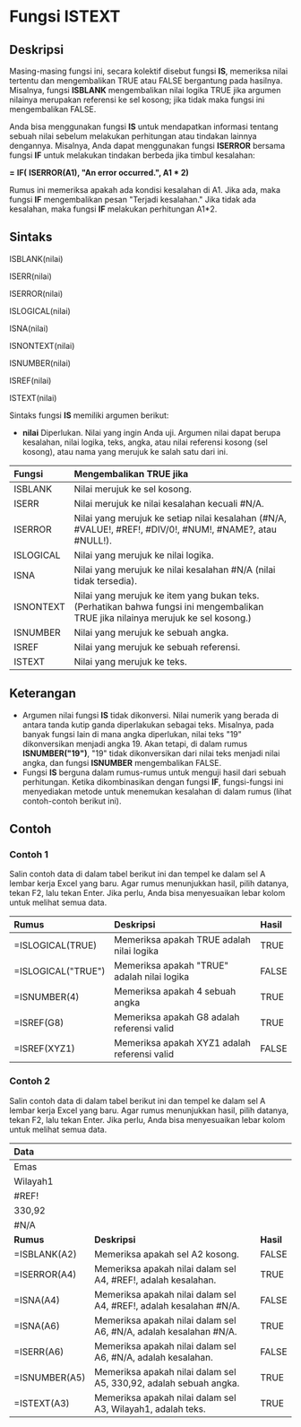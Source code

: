 # Fungsi ISTEXT

## Deskripsi

Masing-masing fungsi ini, secara kolektif disebut fungsi **IS**, memeriksa nilai tertentu dan mengembalikan TRUE atau FALSE bergantung pada hasilnya. Misalnya, fungsi **ISBLANK** mengembalikan nilai logika TRUE jika argumen nilainya merupakan referensi ke sel kosong; jika tidak maka fungsi ini mengembalikan FALSE.

Anda bisa menggunakan fungsi **IS** untuk mendapatkan informasi tentang sebuah nilai sebelum melakukan perhitungan atau tindakan lainnya dengannya. Misalnya, Anda dapat menggunakan fungsi **ISERROR** bersama fungsi **IF** untuk melakukan tindakan berbeda jika timbul kesalahan:

**=** **IF\(** **ISERROR\(A1\), "An error occurred.", A1 \* 2\)**

Rumus ini memeriksa apakah ada kondisi kesalahan di A1. Jika ada, maka fungsi **IF** mengembalikan pesan "Terjadi kesalahan." Jika tidak ada kesalahan, maka fungsi **IF** melakukan perhitungan A1\*2.

## Sintaks

ISBLANK\(nilai\)

ISERR\(nilai\)

ISERROR\(nilai\)

ISLOGICAL\(nilai\)

ISNA\(nilai\)

ISNONTEXT\(nilai\)

ISNUMBER\(nilai\)

ISREF\(nilai\)

ISTEXT\(nilai\)

Sintaks fungsi **IS** memiliki argumen berikut:

* **nilai**    Diperlukan. Nilai yang ingin Anda uji. Argumen nilai dapat berupa kesalahan, nilai logika, teks, angka, atau nilai referensi kosong \(sel kosong\), atau nama yang merujuk ke salah satu dari ini.

| **Fungsi** | **Mengembalikan TRUE jika** |
| :--- | :--- |
| ISBLANK | Nilai merujuk ke sel kosong. |
| ISERR | Nilai merujuk ke nilai kesalahan kecuali \#N/A. |
| ISERROR | Nilai yang merujuk ke setiap nilai kesalahan \(\#N/A, \#VALUE!, \#REF!, \#DIV/0!, \#NUM!, \#NAME?, atau \#NULL!\). |
| ISLOGICAL | Nilai yang merujuk ke nilai logika. |
| ISNA | Nilai yang merujuk ke nilai kesalahan \#N/A \(nilai tidak tersedia\). |
| ISNONTEXT | Nilai yang merujuk ke item yang bukan teks. \(Perhatikan bahwa fungsi ini mengembalikan TRUE jika nilainya merujuk ke sel kosong.\) |
| ISNUMBER | Nilai yang merujuk ke sebuah angka. |
| ISREF | Nilai yang merujuk ke sebuah referensi. |
| ISTEXT | Nilai yang merujuk ke teks. |

## Keterangan

* Argumen nilai fungsi **IS** tidak dikonversi. Nilai numerik yang berada di antara tanda kutip ganda diperlakukan sebagai teks. Misalnya, pada banyak fungsi lain di mana angka diperlukan, nilai teks "19" dikonversikan menjadi angka 19. Akan tetapi, di dalam rumus **ISNUMBER\("19"\)**, "19" tidak dikonversikan dari nilai teks menjadi nilai angka, dan fungsi **ISNUMBER** mengembalikan FALSE.
* Fungsi **IS** berguna dalam rumus-rumus untuk menguji hasil dari sebuah perhitungan. Ketika dikombinasikan dengan fungsi **IF**, fungsi-fungsi ini menyediakan metode untuk menemukan kesalahan di dalam rumus \(lihat contoh-contoh berikut ini\).

## Contoh

### Contoh 1

Salin contoh data di dalam tabel berikut ini dan tempel ke dalam sel A lembar kerja Excel yang baru. Agar rumus menunjukkan hasil, pilih datanya, tekan F2, lalu tekan Enter. Jika perlu, Anda bisa menyesuaikan lebar kolom untuk melihat semua data.

| **Rumus** | **Deskripsi** | **Hasil** |
| :--- | :--- | :--- |
| =ISLOGICAL\(TRUE\) | Memeriksa apakah TRUE adalah nilai logika | TRUE |
| =ISLOGICAL\("TRUE"\) | Memeriksa apakah "TRUE" adalah nilai logika | FALSE |
| =ISNUMBER\(4\) | Memeriksa apakah 4 sebuah angka | TRUE |
| =ISREF\(G8\) | Memeriksa apakah G8 adalah referensi valid | TRUE |
| =ISREF\(XYZ1\) | Memeriksa apakah XYZ1 adalah referensi valid | FALSE |

### Contoh 2

Salin contoh data di dalam tabel berikut ini dan tempel ke dalam sel A lembar kerja Excel yang baru. Agar rumus menunjukkan hasil, pilih datanya, tekan F2, lalu tekan Enter. Jika perlu, Anda bisa menyesuaikan lebar kolom untuk melihat semua data.

| **Data** |  |  |
| :--- | :--- | :--- |
| Emas |  |  |
| Wilayah1 |  |  |
| \#REF! |  |  |
| 330,92 |  |  |
| \#N/A |  |  |
| **Rumus** | **Deskripsi** | **Hasil** |
| =ISBLANK\(A2\) | Memeriksa apakah sel A2 kosong. | FALSE |
| =ISERROR\(A4\) | Memeriksa apakah nilai dalam sel A4, \#REF!, adalah kesalahan. | TRUE |
| =ISNA\(A4\) | Memeriksa apakah nilai dalam sel A4, \#REF!, adalah kesalahan \#N/A. | FALSE |
| =ISNA\(A6\) | Memeriksa apakah nilai dalam sel A6, \#N/A, adalah kesalahan \#N/A. | TRUE |
| =ISERR\(A6\) | Memeriksa apakah nilai dalam sel A6, \#N/A, adalah kesalahan. | FALSE |
| =ISNUMBER\(A5\) | Memeriksa apakah nilai dalam sel A5, 330,92, adalah sebuah angka. | TRUE |
| =ISTEXT\(A3\) | Memeriksa apakah nilai dalam sel A3, Wilayah1, adalah teks. | TRUE |

